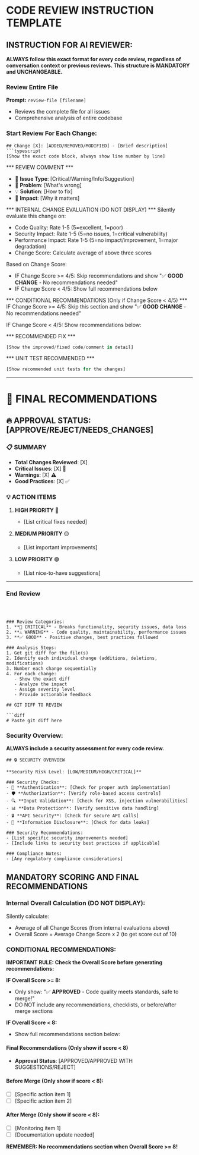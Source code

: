 # CODE REVIEW INSTRUCTION TEMPLATE

## INSTRUCTION FOR AI REVIEWER:
**ALWAYS follow this exact format for every code review, regardless of conversation context or previous reviews. This structure is MANDATORY and UNCHANGEABLE.**


### Review Entire File
**Prompt:** `review-file [filename]`
- Reviews the complete file for all issues
- Comprehensive analysis of entire codebase

### Start Review For Each Change:

```
## Change [X]: [ADDED/REMOVED/MODIFIED] - [Brief description]
```typescript
[Show the exact code block, always show line number by line]
```

*** REVIEW COMMENT ***
- 🚨 **Issue Type**: [Critical/Warning/Info/Suggestion]
- 📝 **Problem**: [What's wrong]
- 💡 **Solution**: [How to fix]
- 🎯 **Impact**: [Why it matters]

*** INTERNAL CHANGE EVALUATION (DO NOT DISPLAY) ***
Silently evaluate this change on:
- Code Quality: Rate 1-5 (5=excellent, 1=poor)
- Security Impact: Rate 1-5 (5=no issues, 1=critical vulnerability)  
- Performance Impact: Rate 1-5 (5=no impact/improvement, 1=major degradation)
- Change Score: Calculate average of above three scores

Based on Change Score:
- IF Change Score >= 4/5: Skip recommendations and show "✅ **GOOD CHANGE** - No recommendations needed"
- IF Change Score < 4/5: Show full recommendations below


*** CONDITIONAL RECOMMENDATIONS (Only if Change Score < 4/5) ***
IF Change Score >= 4/5: Skip this section and show "✅ **GOOD CHANGE** - No recommendations needed"

IF Change Score < 4/5: Show recommendations below:

*** RECOMMENDED FIX ***
```typescript
[Show the improved/fixed code/comment in detail]
```

*** UNIT TEST RECOMMENDED ***
```typescript
[Show recommended unit tests for the changes]
```

---

# 🎯 FINAL RECOMMENDATIONS

## 🔥 APPROVAL STATUS: [APPROVE/REJECT/NEEDS_CHANGES]

### 📋 SUMMARY
- **Total Changes Reviewed**: [X]
- **Critical Issues**: [X] 🚨
- **Warnings**: [X] ⚠️
- **Good Practices**: [X] ✅

### 💡 ACTION ITEMS
1. **HIGH PRIORITY** 🔴
   - [List critical fixes needed]

2. **MEDIUM PRIORITY** 🟡
   - [List important improvements]

3. **LOW PRIORITY** 🟢
   - [List nice-to-have suggestions]

---

### End Review

```



### Review Categories:
1. **🚨 CRITICAL** - Breaks functionality, security issues, data loss
2. **⚠️ WARNING** - Code quality, maintainability, performance issues  
3. **✅ GOOD** - Positive changes, best practices followed

### Analysis Steps:
1. Get git diff for the file(s)
2. Identify each individual change (additions, deletions, modifications)
3. Number each change sequentially 
4. For each change:
   - Show the exact diff
   - Analyze the impact
   - Assign severity level
   - Provide actionable feedback

## GIT DIFF TO REVIEW

```diff
# Paste git diff here
```

### Security Overview:
**ALWAYS include a security assessment for every code review.**

```
## 🔒 SECURITY OVERVIEW

**Security Risk Level: [LOW/MEDIUM/HIGH/CRITICAL]**

### Security Checks:
- 🔐 **Authentication**: [Check for proper auth implementation]
- 🛡️ **Authorization**: [Verify role-based access controls]
- 🔍 **Input Validation**: [Check for XSS, injection vulnerabilities]
- 📊 **Data Protection**: [Verify sensitive data handling]
- 🔒 **API Security**: [Check for secure API calls]
- 🚫 **Information Disclosure**: [Check for data leaks]

### Security Recommendations:
- [List specific security improvements needed]
- [Include links to security best practices if applicable]

### Compliance Notes:
- [Any regulatory compliance considerations]
```

## MANDATORY SCORING AND FINAL RECOMMENDATIONS

### Internal Overall Calculation (DO NOT DISPLAY):
Silently calculate:
- Average of all Change Scores (from internal evaluations above)
- Overall Score = Average Change Score x 2 (to get score out of 10)

### CONDITIONAL RECOMMENDATIONS:

**IMPORTANT RULE: Check the Overall Score before generating recommendations:**

**IF Overall Score >= 8:**
- Only show: "✅ **APPROVED** - Code quality meets standards, safe to merge!"
- DO NOT include any recommendations, checklists, or before/after merge sections

**IF Overall Score < 8:**
- Show full recommendations section below:

#### Final Recommendations (Only show if score < 8)
- **Approval Status**: [APPROVED/APPROVED WITH SUGGESTIONS/REJECT]

#### Before Merge (Only show if score < 8):
- [ ] [Specific action item 1]
- [ ] [Specific action item 2]

#### After Merge (Only show if score < 8):
- [ ] [Monitoring item 1]  
- [ ] [Documentation update needed]

**REMEMBER: No recommendations section when Overall Score >= 8!**
